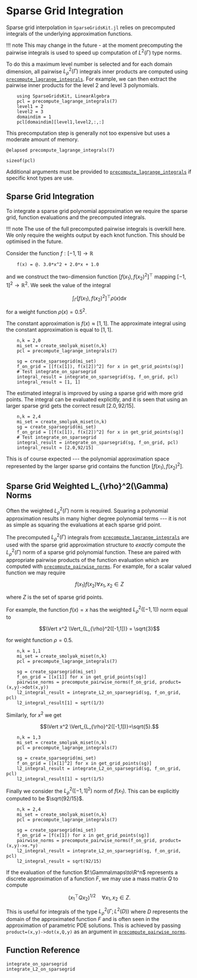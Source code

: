 # Sparse Grid Integration
Sparse grid interpolation in `SparseGridsKit.jl` relies on precomputed integrals of the underlying approximation functions.

!!! note
    This may change in the future - at the moment precomputing the pairwise integrals is used to speed up computation of $L^2(\Gamma)$ type norms.

To do this a maximum level number is selected and for each domain dimension, all pairwise $L_{\rho}^2(\Gamma)$ integrals inner products are computed using [`precompute_lagrange_integrals`](@ref).
For example, we can then extract the pairwise inner products for the level $2$ and level $3$ polynomials.
```@example int1
    using SparseGridsKit, LinearAlgebra
    pcl = precompute_lagrange_integrals(7)
    level1 = 2
    level2 = 3
    domaindim = 1
    pcl[domaindim][level1,level2,:,:]
```
This precomputation step is generally not too expensive but uses a moderate amount of memory.
```@example int1
@elapsed precompute_lagrange_integrals(7)
```
```@example int1
sizeof(pcl)
```

Additional arguments must be provided to  [`precompute_lagrange_integrals`](@ref) if specific knot types are use.

## Sparse Grid Integration
To integrate a sparse grid polynomial approximation we require the sparse grid, function evaluations and the precomputed integrals.

!!! note
    The use of the full precomputed pairwise integrals is overkill here. We only require the weights output by each knot function. This should be optimised in the future.

Consider the function $f:[-1,1]\to\mathbb{R}$
```@example int1
    f(x) = @. 3.0*x^2 + 2.0*x + 1.0
```
and we construct the two-dimension function $[f(x_1), f(x_2)^2]^{\top}$ mapping $[-1,1]^2 \to \mathbb{R}^2$.
We seek the value of the integral
```math
\int_{\Gamma} [f(x_1), f(x_2)^2]^{\top} \rho(x) \textrm{d} x
```
for a weight function $\rho(x)=0.5^2$.

The constant approximation is $f(x)\approx[1,1]$.
The approximate integral using the constant approximation is equal to $[1,1]$.
```@example int1
    n,k = 2,0
    mi_set = create_smolyak_miset(n,k)
    pcl = precompute_lagrange_integrals(7)

    sg = create_sparsegrid(mi_set)
    f_on_grid = [[f(x[1]), f(x[2])^2] for x in get_grid_points(sg)]
    # Test integrate_on_sparsegrid
    integral_result = integrate_on_sparsegrid(sg, f_on_grid, pcl)
    integral_result ≈ [1, 1]
```
The estimated integral is improved by using a sparse grid with more grid points.
The integral can be evaluated explicitly, and it is seen that using an larger sparse grid gets the correct result $[2.0,92/15]$.
```@example int1
    n,k = 2,4
    mi_set = create_smolyak_miset(n,k)
    sg = create_sparsegrid(mi_set)
    f_on_grid = [[f(x[1]), f(x[2])^2] for x in get_grid_points(sg)]
    # Test integrate_on_sparsegrid
    integral_result = integrate_on_sparsegrid(sg, f_on_grid, pcl)
    integral_result ≈ [2.0,92/15]
```
This is of course expected --- the polynomial approximation space represented by the larger sparse grid contains the function 
$[f(x_1), f(x_2)^2]$.

## Sparse Grid Weighted L_{\rho}^2(\Gamma) Norms
Often the weighted $L_{\rho}^2(\Gamma)$ norm is required.
Squaring a polynomial approximation results in many higher degree polynomial terms --- it is not as simple as squaring the evaluations at each sparse grid point.

The precomputed $L_{\rho}^2(\Gamma)$ integrals from [`precompute_lagrange_integrals`](@ref) are used with the sparse grid approximation structure to *exactly* compute the $L_{\rho}^2(\Gamma)$ norm of a sparse grid polynomial function.
These are paired with appropriate pairwise products of the function evaluation which are computed with [`precompute_pairwise_norms`](@ref).
For example, for a scalar valued function we may require
```math
f(x_1) f(x_2) \forall x_1,x_2 \in Z
```
where $Z$ is the set of sparse grid points.

For example, the function $f(x)=x$ has the weighted $L_{\rho}^2([-1,1])$ norm equal to 
```math
\Vert x^2 \Vert_{L_{\rho}^2([-1,1])} = \sqrt{3}
```
for weight function $\rho=0.5$.
```@example int1
    n,k = 1,1
    mi_set = create_smolyak_miset(n,k)
    pcl = precompute_lagrange_integrals(7)

    sg = create_sparsegrid(mi_set)
    f_on_grid = [[x[1]] for x in get_grid_points(sg)]
    pairwise_norms = precompute_pairwise_norms(f_on_grid, product=(x,y)->dot(x,y))
    l2_integral_result = integrate_L2_on_sparsegrid(sg, f_on_grid, pcl)
    l2_integral_result[1] ≈ sqrt(1/3)
```
Similarly, for $x^2$ we get
```math
\Vert x^2 \Vert_{L_{\rho}^2([-1,1])}=\sqrt{5}.
``` 
```@example int1
    n,k = 1,3
    mi_set = create_smolyak_miset(n,k)
    pcl = precompute_lagrange_integrals(7)

    sg = create_sparsegrid(mi_set)
    f_on_grid = [[x[1]^2] for x in get_grid_points(sg)]
    l2_integral_result = integrate_L2_on_sparsegrid(sg, f_on_grid, pcl)
    l2_integral_result[1] ≈ sqrt(1/5)
```
Finally we consider the $L^2_{\rho}([-1,1]^2)$ norm of $f(x_1)$.
This can be explicitly computed to be $\sqrt{92/15}$.
```@example int1
    n,k = 2,4
    mi_set = create_smolyak_miset(n,k)
    pcl = precompute_lagrange_integrals(7)

    sg = create_sparsegrid(mi_set)
    f_on_grid = [f(x[1]) for x in get_grid_points(sg)]
    pairwise_norms = precompute_pairwise_norms(f_on_grid, product=(x,y)->x.*y)
    l2_integral_result = integrate_L2_on_sparsegrid(sg, f_on_grid, pcl)
    l2_integral_result ≈ sqrt(92/15)
```

If the evaluation of the function $f:\Gamma\maps\to\R^n$ represents a discrete approximation of a function $F$, we may use a mass matrix $Q$ to compute
```math
(x_1^{\top} Q x_2)^{1/2} \quad \forall x_1,x_2 \in Z.
```
This is useful for integrals of the type $L^2_\rho(\Gamma; L^2(D))$ where $D$ represents the domain of the approximated function $F$ and is often seen in the approximation of parametric PDE solutions.
This is achieved by passing `product=(x,y)->dot(x,Q,y)` as an argument in [`precompute_pairwise_norms`](@ref). 

## Function Reference
```@docs
integrate_on_sparsegrid
integrate_L2_on_sparsegrid
```
